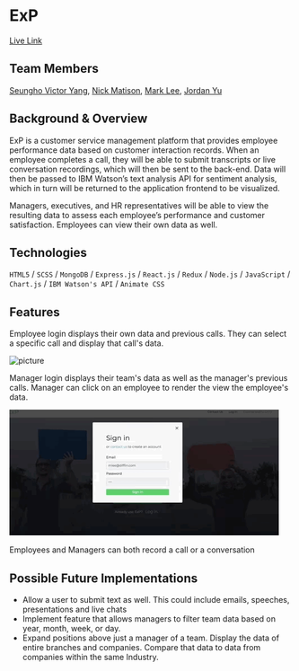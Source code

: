 # ExP

[Live Link](http://experience-premier.herokuapp.com/#/)

## Team Members
[Seungho Victor Yang](https://github.com/yang968), [Nick Matison](https://github.com/nmatison), [Mark Lee](https://github.com/marklee9), [Jordan Yu](https://github.com/JordanYu4)


## Background & Overview

ExP is a customer service management platform that provides employee performance data based on customer interaction records. When an employee completes a call, they will be able to submit transcripts or live conversation recordings, which will then be sent to the back-end. Data will then be passed to IBM Watson’s text analysis API for sentiment analysis, which in turn will be returned to the application frontend to be visualized. 

Managers, executives, and HR representatives will be able to view the resulting data to assess each employee’s performance and customer satisfaction. Employees can view their own data as well.

## Technologies

`HTML5` / `SCSS` / `MongoDB` / `Express.js` / `React.js` / `Redux` / `Node.js` / `JavaScript` / `Chart.js` / 
`IBM Watson's API` / `Animate CSS`

## Features
Employee login displays their own data and previous calls. They can select a specific call and display that call's data.

![picture](images/dashboard.gif)

Manager login displays their team's data as well as the manager's previous calls. Manager can click on an employee to render the view the employee's data.

![picture](images/signin.gif)

Employees and Managers can both record a call or a conversation



## Possible Future Implementations
+ Allow a user to submit text as well. This could include emails, speeches, presentations and live chats
+ Implement feature that allows managers to filter team data based on year, month, week, or day.
+ Expand positions above just a manager of a team. Display the data of entire branches and companies. Compare that data to data from companies within the same Industry.
